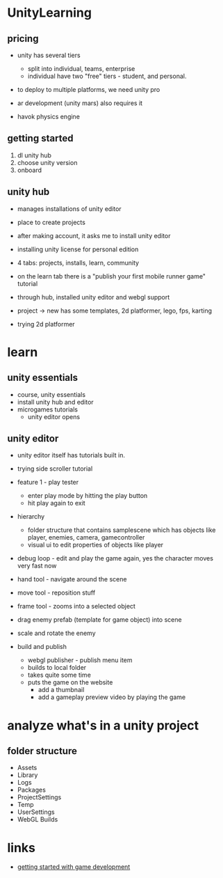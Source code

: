 # UnityLearning

## pricing

- unity has several tiers
  - split into individual, teams, enterprise
  - individual have two "free" tiers - student, and personal.

- to deploy to multiple platforms, we need unity pro
- ar development (unity mars) also requires it
- havok physics engine

## getting started

1.  dl unity hub
2.  choose unity version
3.  onboard

## unity hub

- manages installations of unity editor
- place to create projects

- after making account, it asks me to install unity editor
- installing unity license for personal edition

- 4 tabs: projects, installs, learn, community

- on the learn tab there is a "publish your first mobile runner game" tutorial

- through hub, installed unity editor and webgl support

- project -> new has some templates, 2d platformer, lego, fps, karting

- trying 2d platformer

# learn

## unity essentials

- course, unity essentials
- install unity hub and editor
- microgames tutorials
  - unity editor opens


## unity editor

- unity editor itself has tutorials built in.
- trying side scroller tutorial

- feature 1 - play tester
  - enter play mode by hitting the play button
  - hit play again to exit

- hierarchy
  - folder structure that contains samplescene which has objects like player, enemies, camera, gamecontroller
  - visual ui to edit properties of objects like player

- debug loop - edit and play the game again, yes the character moves very fast now

- hand tool - navigate around the scene

- move tool - reposition stuff

- frame tool - zooms into a selected object

- drag enemy prefab (template for game object) into scene

- scale and rotate the enemy

- build and publish
  - webgl publisher - publish menu item
  - builds to local folder
  - takes quite some time
  - puts the game on the website
    - add a thumbnail
    - add a gameplay preview video by playing the game

# analyze what's in a unity project

## folder structure
- Assets
- Library
- Logs
- Packages
- ProjectSettings
- Temp
- UserSettings
- WebGL Builds

# links

- [getting started with game development](./g4g.md)